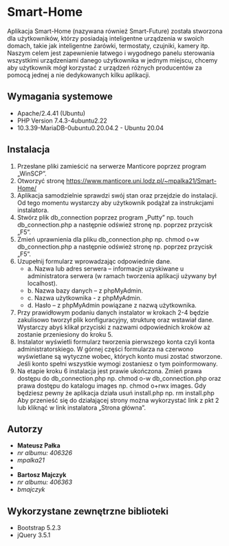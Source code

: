 # Smart-Home
Aplikacja Smart-Home (nazywana również Smart-Future) została stworzona dla użytkowników, którzy posiadają inteligentne urządzenia w swoich domach, takie jak inteligentne żarówki, termostaty, czujniki, kamery itp. Naszym celem jest zapewnienie łatwego i wygodnego panelu sterowania wszystkimi urządzeniami danego użytkownika w jednym miejscu, chcemy aby użytkownik mógł korzystać z urządzeń różnych producentów za pomocą jednej a nie dedykowanych kilku aplikacji.

## Wymagania systemowe
* Apache/2.4.41 (Ubuntu)
* PHP Version 7.4.3-4ubuntu2.22
* 10.3.39-MariaDB-0ubuntu0.20.04.2 - Ubuntu 20.04

## Instalacja
1.	Przesłane pliki zamieścić na serwerze Manticore poprzez program „WinSCP”.
2.	Otworzyć stronę https://www.manticore.uni.lodz.pl/~mpalka21/Smart-Home/
3.	Aplikacja samodzielnie sprawdzi swój stan oraz przejdzie do instalacji. Od tego momentu wystarczy aby użytkownik podążał za instrukcjami instalatora.
4.	Stwórz plik db_connection poprzez program „Putty” np. touch db_connection.php a następnie odśwież stronę np. poprzez przycisk „F5”.
5.	Zmień uprawnienia dla pliku db_connection.php np. chmod o+w db_connection.php a następnie odśwież stronę np. poprzez przycisk „F5”.
6.	Uzupełnij formularz wprowadzając odpowiednie dane.
    * a.	Nazwa lub adres serwera – informacje uzyskiwane u administratora serwera (w ramach tworzenia aplikacji używany był localhost).
    * b.	Nazwa bazy danych – z phpMyAdmin.
    * c.	Nazwa użytkownika -  z phpMyAdmin.
    * d.	Hasło – z phpMyAdmin powiązane z nazwą użytkownika.
7.	Przy prawidłowym podaniu danych instalator w krokach 2-4 będzie zakulisowo tworzył plik konfiguracyjny, strukturę oraz wstawiał dane. Wystarczy abyś klikał przyciski z nazwami odpowiednich kroków aż zostanie przeniesiony do kroku 5.
8.	Instalator wyświetli formularz tworzenia pierwszego konta czyli konta administratorskiego. W górnej części formularza na czerwono wyświetlane są wytyczne wobec, których konto musi zostać stworzone. Jeśli konto spełni wszystkie wymogi zostaniesz o tym poinformowany.
9.	Na etapie kroku 6 instalacja jest prawie ukończona. Zmień prawa dostępu do db_connection.php np. chmod o-w db_connection.php oraz prawa dostępu do katalogu images np. chmod o+rwx images. Gdy będziesz pewny że aplikacja działa usuń install.php np. rm install.php
Aby przenieść się do działającej strony można wykorzystać link z pkt 2 lub kliknąć w link instalatora „Strona główna”.

## Autorzy
* **Mateusz Pałka** 
* *nr  albumu: 406326*
* *mpalka21*
* 
* **Bartosz Majczyk**
* *nr albumu: 406363*
* *bmajczyk*

## Wykorzystane zewnętrzne biblioteki
* Bootstrap 5.2.3
* jQuery 3.5.1